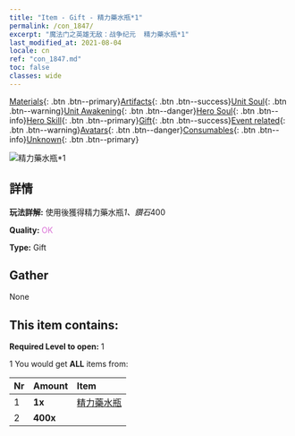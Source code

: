 ```yaml
---
title: "Item - Gift - 精力藥水瓶*1"
permalink: /con_1847/
excerpt: "魔法门之英雄无敌：战争纪元  精力藥水瓶*1"
last_modified_at: 2021-08-04
locale: cn
ref: "con_1847.md"
toc: false
classes: wide
---
```

 [Materials](/ItemsCN/){: .btn .btn--primary}[Artifacts](/ItemsCN/Artifacts/){: .btn .btn--success}[Unit Soul](/ItemsCN/UnitSoul/){: .btn .btn--warning}[Unit Awakening](/ItemsCN/UnitAwakening/){: .btn .btn--danger}[Hero Soul](/ItemsCN/HeroSoul/){: .btn .btn--info}[Hero Skill](/ItemsCN/HeroSkill/){: .btn .btn--primary}[Gift](/ItemsCN/Gift/){: .btn .btn--success}[Event related](/ItemsCN/Events/){: .btn .btn--warning}[Avatars](/ItemsCN/Avatars/){: .btn .btn--danger}[Consumables](/ItemsCN/Consumables/){: .btn .btn--info}[Unknown](/ItemsCN/Unknown/){: .btn .btn--primary}

 ![精力藥水瓶*1](/images/t/i_907470.png)

## 詳情
 **玩法詳解:** 使用後獲得精力藥水瓶*1、鑽石*400

 **Quality:** <span style="color: #DA70D6">OK</span>

 **Type:** Gift

## Gather

  None

## This item contains:

 **Required Level to open:** 1

 1 You would get **ALL** items  from:

  | Nr | Amount |     Item    |
  |:---|:-------|:------------|
  | 1 |  **1x** | [精力藥水瓶](/cn/Items/con_1850/) |  | 
  | 2 |  **400x** | <i class="fas fa-gem"/> |  | 
